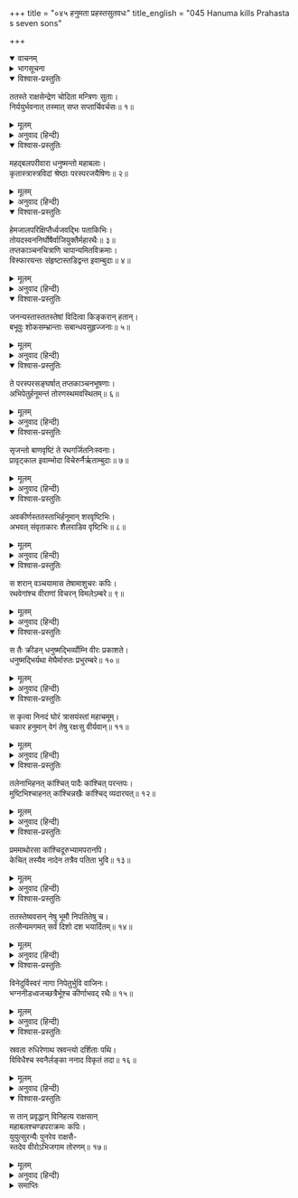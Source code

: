 +++
title = "०४५ हनुमता प्रहस्तसुतवधः"
title_english = "045 Hanuma kills Prahasta s seven sons"

+++
<details open><summary>वाचनम्</summary>
<div caption="श्रीराम-हरिसीताराममूर्ति-घनपाठिभ्यां वचनम्" class="audioEmbed" src="https://archive.org/download/Ramayana-recitation-Sriram-harisItArAmamUrti-Ghanapaati-v2/Kanda_5/Kanda_5_SK-044-Ravana_sends_Jambumali.mp3"></div>
</details>

<details><summary>भागसूचना</summary>

45. मन्त्रीके सात पुत्रोंका वध
</details>

<details open><summary>विश्वास-प्रस्तुतिः</summary>

ततस्ते राक्षसेन्द्रेण चोदिता मन्त्रिणः सुताः।  
निर्ययुर्भवनात् तस्मात् सप्त सप्तार्चिवर्चसः॥ १॥
</details>

<details><summary>मूलम्</summary>

ततस्ते राक्षसेन्द्रेण चोदिता मन्त्रिणः सुताः।  
निर्ययुर्भवनात् तस्मात् सप्त सप्तार्चिवर्चसः॥ १॥
</details>

<details><summary>अनुवाद (हिन्दी)</summary>

राक्षसोंके राजा रावणकी आज्ञा पाकर मन्त्रीके सात बेटे,जो अग्निके समान तेजस्वी थे, उस राजमहलसे बाहर निकले॥ १॥
</details>

<details open><summary>विश्वास-प्रस्तुतिः</summary>

महद‍्बलपरीवारा धनुष्मन्तो महाबलाः।  
कृतास्त्रास्त्रविदां श्रेष्ठाः परस्परजयैषिणः॥ २॥
</details>

<details><summary>मूलम्</summary>

महद‍्बलपरीवारा धनुष्मन्तो महाबलाः।  
कृतास्त्रास्त्रविदां श्रेष्ठाः परस्परजयैषिणः॥ २॥
</details>

<details><summary>अनुवाद (हिन्दी)</summary>

उनके साथ बहुत बड़ी सेना थी। वे अत्यन्त बलवान्, धनुर्धर, अस्त्रवेत्ताओंमें श्रेष्ठ तथा परस्पर होड़ लगाकर शत्रुपर विजय पानेकी इच्छा रखनेवाले थे॥ २॥
</details>

<details open><summary>विश्वास-प्रस्तुतिः</summary>

हेमजालपरिक्षिप्तैर्ध्वजवद्भिः पताकिभिः।  
तोयदस्वननिर्घोषैर्वाजियुक्तैर्महारथैः॥ ३॥  
तप्तकाञ्चनचित्राणि चापान्यमितविक्रमाः।  
विस्फारयन्तः संहृष्टास्तडिद्वन्त इवाम्बुदाः॥ ४॥
</details>

<details><summary>मूलम्</summary>

हेमजालपरिक्षिप्तैर्ध्वजवद्भिः पताकिभिः।  
तोयदस्वननिर्घोषैर्वाजियुक्तैर्महारथैः॥ ३॥  
तप्तकाञ्चनचित्राणि चापान्यमितविक्रमाः।  
विस्फारयन्तः संहृष्टास्तडिद्वन्त इवाम्बुदाः॥ ४॥
</details>

<details><summary>अनुवाद (हिन्दी)</summary>

उनके घोड़े जुते हुए विशाल रथ सोनेकी जालीसे ढके हुए थे। उनपर ध्वजा-पताकाएँ फहरा रही थीं और उनके पहियोंके चलनेसे मेघोंकी गम्भीर गर्जनाके समान ध्वनि होती थी। ऐसे रथोंपर सवार हो वे अमित पराक्रमी मन्त्रिकुमार तपाये हुए सोनेसे चित्रित अपने धनुषोंकी टङ्कार करते हुए बड़े हर्ष और उत्साहके साथ आगे बढ़े। उस समय वे सब-के-सब विद्युत‍‍्सहित मेघके समान शोभा पाते थे॥ ३-४॥
</details>

<details open><summary>विश्वास-प्रस्तुतिः</summary>

जनन्यस्तास्ततस्तेषां विदित्वा किङ्करान् हतान्।  
बभूवुः शोकसम्भ्रान्ताः सबान्धवसुहृज्जनाः॥ ५॥
</details>

<details><summary>मूलम्</summary>

जनन्यस्तास्ततस्तेषां विदित्वा किङ्करान् हतान्।  
बभूवुः शोकसम्भ्रान्ताः सबान्धवसुहृज्जनाः॥ ५॥
</details>

<details><summary>अनुवाद (हिन्दी)</summary>

तब, पहले जो किंकर नामक राक्षस मारे गये थे, उनकी मृत्युका समाचार पाकर इन सबकी माताएँ अमङ्गलकी आशङ्कासे भाई-बन्धु और सुहृदोंसहित शोकसे घबरा उठीं॥ ५॥
</details>

<details open><summary>विश्वास-प्रस्तुतिः</summary>

ते परस्परसङ्घर्षात् तप्तकाञ्चनभूषणाः।  
अभिपेतुर्हनूमन्तं तोरणस्थमवस्थितम्॥ ६॥
</details>

<details><summary>मूलम्</summary>

ते परस्परसङ्घर्षात् तप्तकाञ्चनभूषणाः।  
अभिपेतुर्हनूमन्तं तोरणस्थमवस्थितम्॥ ६॥
</details>

<details><summary>अनुवाद (हिन्दी)</summary>

तपाये हुए सोनेके आभूषणोंसे विभूषित वे सातों वीर परस्पर होड़-सी लगाकर फाटकपर खड़े हुए हनुमान् जी पर टूट पड़े॥ ६॥
</details>

<details open><summary>विश्वास-प्रस्तुतिः</summary>

सृजन्तो बाणवृष्टिं ते रथगर्जितनिःस्वनाः।  
प्रावृट्काल इवाम्भोदा विचेरुर्नैर्ऋताम्बुदाः॥ ७॥
</details>

<details><summary>मूलम्</summary>

सृजन्तो बाणवृष्टिं ते रथगर्जितनिःस्वनाः।  
प्रावृट्काल इवाम्भोदा विचेरुर्नैर्ऋताम्बुदाः॥ ७॥
</details>

<details><summary>अनुवाद (हिन्दी)</summary>

जैसे वर्षाकालमें मेघ वर्षा करते हुए विचरते हैं, उसी प्रकार वे राक्षसरूपी बादल बाणोंकी वर्षा करते हुए वहाँ विचरण करने लगे। रथोंकी घर्घराहट ही उनकी गर्जना थी॥ ७॥
</details>

<details open><summary>विश्वास-प्रस्तुतिः</summary>

अवकीर्णस्ततस्ताभिर्हनूमान् शरवृष्टिभिः।  
अभवत् संवृताकारः शैलराडिव वृष्टिभिः॥ ८॥
</details>

<details><summary>मूलम्</summary>

अवकीर्णस्ततस्ताभिर्हनूमान् शरवृष्टिभिः।  
अभवत् संवृताकारः शैलराडिव वृष्टिभिः॥ ८॥
</details>

<details><summary>अनुवाद (हिन्दी)</summary>

तदनन्तर राक्षसोंद्वारा की गयी उस बाण-वर्षासे हनुमान् जी उसी तरह आच्छादित हो गये, जैसे कोई गिरिराज जलकी वर्षासे ढक गया हो॥ ८॥
</details>

<details open><summary>विश्वास-प्रस्तुतिः</summary>

स शरान् वञ्चयामास तेषामाशुचरः कपिः।  
रथवेगांश्च वीराणां विचरन् विमलेऽम्बरे॥ ९॥
</details>

<details><summary>मूलम्</summary>

स शरान् वञ्चयामास तेषामाशुचरः कपिः।  
रथवेगांश्च वीराणां विचरन् विमलेऽम्बरे॥ ९॥
</details>

<details><summary>अनुवाद (हिन्दी)</summary>

उस समय निर्मल आकाशमें शीघ्रतापूर्वक विचरते हुए कपिवर हनुमान् उन राक्षसवीरोंके बाणों तथा रथके वेगोंको व्यर्थ करते हुए अपने-आपको बचाने लगे॥ ९॥
</details>

<details open><summary>विश्वास-प्रस्तुतिः</summary>

स तैः क्रीडन् धनुष्मद्भिर्व्योम्नि वीरः प्रकाशते।  
धनुष्मद्भिर्यथा मेघैर्मारुतः प्रभुरम्बरे॥ १०॥
</details>

<details><summary>मूलम्</summary>

स तैः क्रीडन् धनुष्मद्भिर्व्योम्नि वीरः प्रकाशते।  
धनुष्मद्भिर्यथा मेघैर्मारुतः प्रभुरम्बरे॥ १०॥
</details>

<details><summary>अनुवाद (हिन्दी)</summary>

जैसे व्योममण्डलमें शक्तिशाली वायुदेव इन्द्रधनुषयुक्त मेघोंके साथ क्रीडा करते हैं, उसी प्रकार वीर पवनकुमार उन धनुर्धर वीरोंके साथ खेल-सा करते हुए आकाशमें अद्भुत शोभा पा रहे थे॥ १०॥
</details>

<details open><summary>विश्वास-प्रस्तुतिः</summary>

स कृत्वा निनदं घोरं त्रासयंस्तां महाचमूम्।  
चकार हनुमान् वेगं तेषु रक्षःसु वीर्यवान्॥ ११॥
</details>

<details><summary>मूलम्</summary>

स कृत्वा निनदं घोरं त्रासयंस्तां महाचमूम्।  
चकार हनुमान् वेगं तेषु रक्षःसु वीर्यवान्॥ ११॥
</details>

<details><summary>अनुवाद (हिन्दी)</summary>

पराक्रमी हनुमान् ने राक्षसोंकी उस विशाल वाहिनीको भयभीत करते हुए घोर गर्जना की और उन राक्षसोंपर बड़े वेगसे आक्रमण किया॥ ११॥
</details>

<details open><summary>विश्वास-प्रस्तुतिः</summary>

तलेनाभिहनत् कांश्चित् पादैः कांश्चित् परन्तपः।  
मुष्टिभिश्चाहनत् कांश्चिन्नखैः कांश्चिद् व्यदारयत्॥ १२॥
</details>

<details><summary>मूलम्</summary>

तलेनाभिहनत् कांश्चित् पादैः कांश्चित् परन्तपः।  
मुष्टिभिश्चाहनत् कांश्चिन्नखैः कांश्चिद् व्यदारयत्॥ १२॥
</details>

<details><summary>अनुवाद (हिन्दी)</summary>

शत्रुओंको संताप देनेवाले उन वानरवीरने किन्हींको थप्पड़से ही मार गिराया, किन्हींको पैरोंसे कुचल डाला, किन्हींका घूँसोंसे काम तमाम किया और किन्हींको नखोंसे फाड़ डाला॥ १२॥
</details>

<details open><summary>विश्वास-प्रस्तुतिः</summary>

प्रममाथोरसा कांश्चिदूरुभ्यामपरानपि।  
केचित् तस्यैव नादेन तत्रैव पतिता भुवि॥ १३॥
</details>

<details><summary>मूलम्</summary>

प्रममाथोरसा कांश्चिदूरुभ्यामपरानपि।  
केचित् तस्यैव नादेन तत्रैव पतिता भुवि॥ १३॥
</details>

<details><summary>अनुवाद (हिन्दी)</summary>

कुछ लोगोंको छातीसे दबाकर उनका कचूमर निकाल दिया और किन्हीं-किन्हींको दोनों जाँघोंसे दबोचकर मसल डाला। कितने ही निशाचर उनकी गर्जनासे ही प्राणहीन होकर वहीं पृथ्वीपर गिर पड़े॥ १३॥
</details>

<details open><summary>विश्वास-प्रस्तुतिः</summary>

ततस्तेष्ववसन् नेषु भूमौ निपतितेषु च।  
तत्सैन्यमगमत् सर्वं दिशो दश भयार्दितम्॥ १४॥
</details>

<details><summary>मूलम्</summary>

ततस्तेष्ववसन् नेषु भूमौ निपतितेषु च।  
तत्सैन्यमगमत् सर्वं दिशो दश भयार्दितम्॥ १४॥
</details>

<details><summary>अनुवाद (हिन्दी)</summary>

इस प्रकार जब मन्त्रीके सारे पुत्र मारे जाकर धराशायी हो गये, तब उनकी बची-खुची सारी सेना भयभीत होकर दसों दिशाओंमें भाग गयी॥ १४॥
</details>

<details open><summary>विश्वास-प्रस्तुतिः</summary>

विनेदुर्विस्वरं नागा निपेतुर्भुवि वाजिनः।  
भग्ननीडध्वजच्छत्रैर्भूश्च कीर्णाभवद् रथैः॥ १५॥
</details>

<details><summary>मूलम्</summary>

विनेदुर्विस्वरं नागा निपेतुर्भुवि वाजिनः।  
भग्ननीडध्वजच्छत्रैर्भूश्च कीर्णाभवद् रथैः॥ १५॥
</details>

<details><summary>अनुवाद (हिन्दी)</summary>

उस समय हाथी वेदनाके मारे बुरी तरहसे चिग्घाड़ रहे थे, घोड़े धरतीपर मरे पड़े थे तथा जिनके बैठक, ध्वज और छत्र आदि खण्डित हो गये थे, ऐसे टूटे हुए रथोंसे समूची रणभूमि पट गयी थी॥ १५॥
</details>

<details open><summary>विश्वास-प्रस्तुतिः</summary>

स्रवता रुधिरेणाथ स्रवन्त्यो दर्शिताः पथि।  
विविधैश्च स्वनैर्लङ्का ननाद विकृतं तदा॥ १६॥
</details>

<details><summary>मूलम्</summary>

स्रवता रुधिरेणाथ स्रवन्त्यो दर्शिताः पथि।  
विविधैश्च स्वनैर्लङ्का ननाद विकृतं तदा॥ १६॥
</details>

<details><summary>अनुवाद (हिन्दी)</summary>

मार्गमें खूनकी नदियाँ बहती दिखायी दीं तथा लङ्कापुरी राक्षसोंके विविध शब्दोंके कारण मानो उस समय विकृत स्वरसे चीत्कार कर रही थी॥ १६॥
</details>

<details open><summary>विश्वास-प्रस्तुतिः</summary>

स तान् प्रवृद्धान् विनिहत्य राक्षसान्  
महाबलश्चण्डपराक्रमः कपिः।  
युयुत्सुरन्यैः पुनरेव राक्षसै-  
स्तदेव वीरोऽभिजगाम तोरणम्॥ १७॥
</details>

<details><summary>मूलम्</summary>

स तान् प्रवृद्धान् विनिहत्य राक्षसान्  
महाबलश्चण्डपराक्रमः कपिः।  
युयुत्सुरन्यैः पुनरेव राक्षसै-  
स्तदेव वीरोऽभिजगाम तोरणम्॥ १७॥
</details>

<details><summary>अनुवाद (हिन्दी)</summary>

प्रचण्ड पराक्रमी और महाबली वानरवीर हनुमान् जी  उन बढ़े-चढ़े राक्षसोंको मौतके घाट उतारकर दूसरे राक्षसोंके साथ युद्ध करनेकी इच्छासे फिर उसी फाटकपर जा पहुँचे॥ १७॥
</details>

<details><summary>समाप्तिः</summary>

इत्यार्षे श्रीमद्रामायणे वाल्मीकीये आदिकाव्ये सुन्दरकाण्डे पञ्चचत्वारिंशः सर्गः॥ ४५॥  
इस प्रकार श्रीवाल्मीकिनिर्मित आर्षरामायण आदिकाव्यके सुन्दरकाण्डमें पैंतालीसवाँ सर्ग पूरा हुआ॥ ४५॥
</details>

